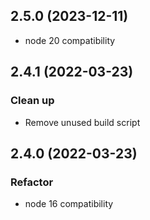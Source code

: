 ## 2.5.0 (2023-12-11)

- node 20 compatibility

## 2.4.1 (2022-03-23)

### Clean up

- Remove unused build script

## 2.4.0 (2022-03-23)

### Refactor

- node 16 compatibility
